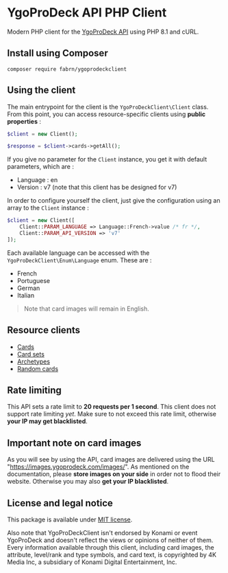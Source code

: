 # YgoProDeck API PHP Client

Modern PHP client for the [YgoProDeck API](https://ygoprodeck.com/api-guide/) using PHP
8.1 and cURL.

## Install using Composer

```shell
composer require fabrn/ygoprodeckclient
```

## Using the client

The main entrypoint for the client is the `YgoProDeckClient\Client` class. From this
point, you can access resource-specific clients using **public properties** :

```php
$client = new Client();

$response = $client->cards->getAll();
```

If you give no parameter for the `Client` instance, you get it with default parameters,
which are :
- Language : en
- Version : v7 (note that this client has be designed for v7)

In order to configure yourself the client, just give the configuration using an array
to the `Client` instance :

```php
$client = new Client([
    Client::PARAM_LANGUAGE => Language::French->value /* fr */,
    Client::PARAM_API_VERSION => 'v7'
]);
```

Each available language can be accessed with the `YgoProDeckClient\Enum\Language` enum.
These are :
- French
- Portuguese
- German
- Italian

> Note that card images will remain in English.

## Resource clients

- [Cards](./docs/clients/cards.md)
- [Card sets](./docs/clients/card_sets.md)
- [Archetypes](./docs/clients/archetypes.md)
- [Random cards](./docs/clients/random_cards.md)

## Rate limiting

This API sets a rate limit to **20 requests per 1 second**. This client does not
support rate limiting *yet*. Make sure to not exceed this rate limit, otherwise **your
IP may get blacklisted**.

## Important note on card images

As you will see by using the API, card images are delivered using the URL
"https://images.ygoprodeck.com/images/". As mentioned on the documentation, please
**store images on your side** in order not to flood their website. Otherwise you
may also **get your IP blacklisted**.

## License and legal notice

This package is available under [MIT license](https://choosealicense.com/licenses/mit/).

Also note that YgoProDeckClient isn't endorsed by Konami or event YgoProDeck and 
doesn't reflect the views or opinions of neither of them. Every information available
through this client, including card images, the attribute, level/rank and type symbols, 
and card text, is copyrighted by 4K Media Inc, a subsidiary of Konami Digital 
Entertainment, Inc.